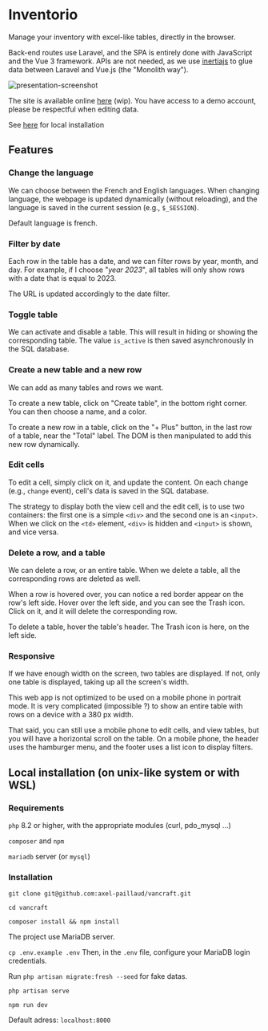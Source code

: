 # Inventorio

Manage your inventory with excel-like tables, directly in the browser.

Back-end routes use Laravel, and the SPA is entirely done with JavaScript and the Vue 3 framework. APIs are not needed, as we use [inertiajs](https://inertiajs.com/) to glue data between Laravel and Vue.js (the "Monolith way").

![presentation-screenshot](https://github.com/axel-paillaud/vancraft/assets/85078268/345a29f4-39b9-4ec0-be09-819add1446b5)

The site is available online [here]() (wip). You have access to a demo account, please be respectful when editing data.

See [here](#installation) for local installation

## Features

### Change the language

We can choose between the French and English languages. When changing language, the webpage is updated dynamically (without reloading), and the language is saved in the current session (e.g., `$_SESSION`).

Default language is french.

### Filter by date

Each row in the table has a date, and we can filter rows by year, month, and day. For example, if I choose "*year 2023*", all tables will only show rows with a date that is equal to 2023.

The URL is updated accordingly to the date filter.

### Toggle table

We can activate and disable a table. This will result in hiding or showing the corresponding table. The value `is_active` is then saved asynchronously in the SQL database.

### Create a new table and a new row

We can add as many tables and rows we want.

To create a new table, click on "Create table", in the bottom right corner. You can then choose a name, and a color.

To create a new row in a table, click on the "+ Plus" button, in the last row of a table, near the "Total" label. The DOM is then manipulated to add this new row dynamically.

### Edit cells

To edit a cell, simply click on it, and update the content. On each change (e.g., `change` event), cell's data is saved in the SQL database.

The strategy to display both the view cell and the edit cell, is to use two containers: the first one is a simple `<div>` and the second one is an `<input>`. When we click on the `<td>` element, `<div>` is hidden and `<input>` is shown, and vice versa.

### Delete a row, and a table

We can delete a row, or an entire table. When we delete a table, all the corresponding rows are deleted as well.

When a row is hovered over, you can notice a red border appear on the row's left side. Hover over the left side, and you can see the Trash icon. Click on it, and it will delete the corresponding row.

To delete a table, hover the table's header. The Trash icon is here, on the left side.

### Responsive

If we have enough width on the screen, two tables are displayed. If not, only one table is displayed, taking up all the screen's width.

This web app is not optimized to be used on a mobile phone in portrait mode. It is very complicated (impossible ?) to show an entire table with rows on a device with a 380 px width.

That said, you can still use a mobile phone to edit cells, and view tables, but you will have a horizontal scroll on the table. On a mobile phone, the header uses the hamburger menu, and the footer uses a list icon to display filters.

## <a name="installation"></a>Local installation (on unix-like system or with WSL)

### Requirements

`php` 8.2 or higher, with the appropriate modules (curl, pdo_mysql ...)

`composer` and `npm`

`mariadb` server (or `mysql`)

### Installation

`git clone git@github.com:axel-paillaud/vancraft.git`

`cd vancraft`

`composer install && npm install`

The project use MariaDB server.

`cp .env.example .env` Then, in the `.env` file, configure your MariaDB login credentials.

Run `php artisan migrate:fresh --seed` for fake datas.

`php artisan serve` 

`npm run dev`

Default adress: `localhost:8000`
